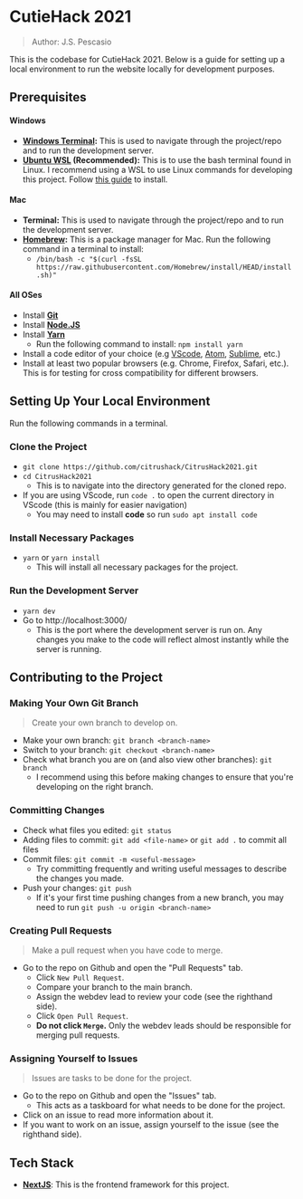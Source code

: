 # CutieHack 2021
> Author: J.S. Pescasio

This is the codebase for CutieHack 2021. Below is a guide for setting up a local environment to run the website locally for development purposes.

## Prerequisites
#### Windows
- **[Windows Terminal](https://www.microsoft.com/en-us/p/windows-terminal/9n0dx20hk701):** This is used to navigate through the project/repo and to run the development server.
- **[Ubuntu WSL](https://www.microsoft.com/en-us/p/ubuntu/9nblggh4msv6) (Recommended):** This is to use the bash terminal found in Linux. I recommend using a WSL to use Linux commands for developing this project. Follow [this guide](https://docs.microsoft.com/en-us/windows/wsl/install-win10) to install.

#### Mac
- **Terminal:** This is used to navigate through the project/repo and to run the development server.
- **[Homebrew](https://brew.sh/):** This is a package manager for Mac. Run the following command in a terminal to install:
  - `/bin/bash -c "$(curl -fsSL https://raw.githubusercontent.com/Homebrew/install/HEAD/install.sh)"`

#### All OSes
- Install **[Git](https://git-scm.com/book/en/v2/Getting-Started-Installing-Git)**
- Install **[Node.JS](https://nodejs.org/en/)**
- Install **[Yarn](https://yarnpkg.com/getting-started/install)**
  - Run the following command to install: `npm install yarn`
- Install a code editor of your choice (e.g [VScode](https://code.visualstudio.com/), [Atom](https://atom.io/), [Sublime](https://www.sublimetext.com/), etc.)
- Install at least two popular browsers (e.g. Chrome, Firefox, Safari, etc.). This is for testing for cross compatibility for different browsers.

## Setting Up Your Local Environment
Run the following commands in a terminal.
### Clone the Project
- `git clone https://github.com/citrushack/CitrusHack2021.git`
- `cd CitrusHack2021`
  - This is to navigate into the directory generated for the cloned repo.
- If you are using VScode, run `code .` to open the current directory in VScode (this is mainly for easier navigation)
  - You may need to install **code** so run `sudo apt install code`

### Install Necessary Packages
- `yarn` or `yarn install`
  - This will install all necessary packages for the project. 

### Run the Development Server
- `yarn dev`
- Go to http://localhost:3000/
  - This is the port where the development server is run on. Any changes you make to the code will reflect almost instantly while the server is running.

## Contributing to the Project
### Making Your Own Git Branch
> Create your own branch to develop on.
- Make your own branch: `git branch <branch-name>`
- Switch to your branch: `git checkout <branch-name>`
- Check what branch you are on (and also view other branches): `git branch`
  - I recommend using this before making changes to ensure that you're developing on the right branch.

### Committing Changes
- Check what files you edited: `git status`
- Adding files to commit: `git add <file-name>` or `git add .` to commit all files
- Commit files: `git commit -m <useful-message>`
  - Try committing frequently and writing useful messages to describe the changes you made.
- Push your changes: `git push`
  - If it's your first time pushing changes from a new branch, you may need to run `git push -u origin <branch-name>`

### Creating Pull Requests
> Make a pull request when you have code to merge.
- Go to the repo on Github and open the "Pull Requests" tab. 
  - Click `New Pull Request`.
  - Compare your branch to the main branch.
  - Assign the webdev lead to review your code (see the righthand side).
  - Click `Open Pull Request`.
  - **Do not click `Merge`.** Only the webdev leads should be responsible for merging pull requests.

### Assigning Yourself to Issues
> Issues are tasks to be done for the project.
- Go to the repo on Github and open the "Issues" tab.
  - This acts as a taskboard for what needs to be done for the project.
- Click on an issue to read more information about it.
- If you want to work on an issue, assign yourself to the issue (see the righthand side).

## Tech Stack
- **[NextJS](https://nextjs.org/)**: This is the frontend framework for this project.
